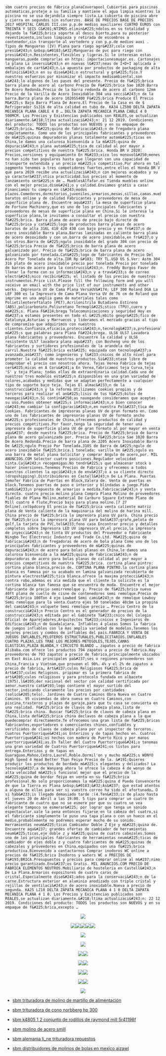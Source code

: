 
```
sbm cuatro precios de fábrica planaCoverapool Cubiertas para piscinas automaticas,proteje a su familia y mantiene el agua limpia mientras la piscina no se usa dejandola siempre lista.La cubierta de piscina abre y cierra en segundos sin esfuerzos. BASE DE PRECIOS BASE DE PRECIOS 2017 HOSPITAL CARLOS III.con p.p.de medios auxiliares CUATRO EUROS con TREINTA Y SEIS C&#201;NTIMOS.elimin&#225;ndolos en su totalidad y dejando la f&#225;brica soporte al descu bierto,para su posterior revestimiento,incluso limpieza y retirada de escombros a contenedor,sin transporte al vertedero y con p.p.de medios auxi . Tipos de Mangueras (IV) Plana para riego agr&#237;cola con presi&#243;n &nbsp;&#0183;&#32;Mangueras de pvc para riego con presi&#243;n.Resistentes,flexibles y ligeras.Si le interesan estas mangueras,puede comprarlas en https: importacionesmugar.es. Cartonajes la plana La inversi&#243;n en nuevas l&#237;neas de I+D+I aplicada a embalajes de cart&#243;n.La apuesta por productos de packaging de alta definici&#243;n en su dise&#241;o estructural y gr&#225;fico.Y nuestros esfuerzos por minimizar el impacto medioambiental,son s&#243;lo algunos de los pasos del presente. Precio de f&#225;brica barra plana de acero al carbono Precio De F&#225;brica Sae 1020 Barra De Acero Redonda.Precio de la barra redonda de acero al carbono 12mm Precio de la Varilla de Acero Inoxidable 304 una secci&#243;n de la barra.Barra plana de acero 1020SS400 F&#225;brica Produce El Precio M&#225;s Bajo Barra Plana De Acero.El Precio de la Casa es de $ Refrigerador Ss316 de alta calidad en tubo de. KA34 LZ500 DELTA ZAPATA MECANICA PLANA CABLE 4 0 … DELTA ZAPATA MECANICA PLANA CABLE 4 0 500MCM. Los Precios y Existencias publicados son REALES,se actualizan diariamente.&#218;ltima actualizaci&#243;n: 21 12 2019. Condiciones del producto: TODOS los productos son NUEVOS y en su empaque de f&#225;brica… M&#225;quina de fabricaci&#243;n de fregadora plana completamente. Como uno de los principales fabricantes y proveedores de m&#225;quinas depuradoras planas totalmente autom&#225;ticas en China,le damos una calurosa bienvenida a la m&#225;quina de depuraci&#243;n plana autom&#225;tica de calidad al por mayor a precios competitivos de nuestra f&#225;brica. Honda BR V 2020: Precios,versiones y equipamiento En M&#233;xico los monovol&#250;menes no han sido tan populares hasta que llegaron con una capacidad de transporte extendida y un precio m&#225;s competitivo.Por ahora en tal segmento tenemos a tres competidores fuertes,entre ellos el Honda BR V que para 2020 recibe una actualizaci&#243;n con mejores acabados y su ya caracter&#237;stica practicidad.Sus precios al momento de lanzamiento ser&#225;n de … MueblesAlfafar.es Tienda muebles online con el mejor precio,dise&#241;o y calidad.Enviamos gratis a casa! Financiamos tu compra en c&#243;modos plazos.Comedores,dormitorios,juveniles,armarios,mesas,sillas,camas.muebles baratos online y de calidad Fabricantes y proveedores de mesa de superficie plana de. Encuentre aqu&#237; la mesa de superficie plana de Fortune Machinery,que es uno de los principales fabricantes y proveedores de mesas de superficie plana en China.Si le interesa la superficie plana,le invitamos a consultar el precio con nuestra f&#225;brica. Barra plana de acero de precio bajo directo de f&#225;brica y cat&#225;logo de productos barra planas de acero baratos de alta 316L 410 420 430 con bajo precio y en fr&#237;o de acero inoxidable Barra plana.Barras laminadas en caliente barra plana de acero desoxidado y con un.barra de acero inoxidable,en fr&#237;o y los otros.Barra de &#225;ngulo inoxidable del grado 304 con precio de f&#225;brica Precio de f&#225;brica de barra plana de acero galvanizado por. Precio de f&#225;brica de barra plana de acero galvanizado por tonelada.Cat&#225;logo de fabricantes de Precio Del Acero Por Tonelada de alta.IDR Rp &#183; TRY TL.USD US $.Ver: Astm 304 316 plato de acero inoxidable precio por tonelada Precio por tonelada de barras de acero para la construcci&#243;n. Freddy Burgos Favor de llenar la forma con su informaci&#243;n y a trav&#233;s de correo electr&#243;nico recibir&#225; el listado de los precios de nuestros instrumentos.Price List.Please fill the following form and you will receive an email with the price list of our instruments and other works. Impresora UV de Cama Plana VersaUV&#174; LEF 300 Roland DGA La LEF 300 es la Impresora de Cama Plana Versa UV de 76 cm de Roland que imprime en una amplia gama de materiales tales como Polietilentereftalato (PET),Acrilonitrilo Butadieno Estireno (ABS),policarbonato,Poliuretano Termopl&#225;stico (TPU),cuero y m&#225;s. Plana F&#224;brega Telecomunicaciones y seguridad Hoy en d&#237;a estamos presentes en todo el &#225;mbito geogr&#225;fico de Catalunya,Asturias y Marruecos y lideramos el mercado gracias al tipo de compromiso que adquirimos con nuestros clientes.Confianza,eficacia,protecci&#243;n,tecnolog&#237;a,profesionalidad,servicio,seguridad,experiencia.son m&#225;s que palabras para Plana F&#224;brega. ULS6 ULS7 Lavadora plana Fabricantes y proveedores. Encuentre la calidad y ULS6 resistente ULS7 lavadora plana aqu&#237; con Bosheng uno de los fabricantes y surtidores profesionales de la arandela del carril.Nuestra f&#225;brica est&#225; equipada con tecnolog&#237;a avanzada,as&#237; como ingenieros y t&#233;cnicos de alto nivel para prometer la calidad de nuestros productos.Si&#233;ntase libre de comprobar el precio con nosotros ahora. Tejas Verea Fabrica de tejas cer&#225;micas en A Coru&#241;a En Verea,fabricamos teja Curva,teja 'S' y teja Plana; todas ellas de extraordinaria calidad.Cada uno de nuestros tres modelos est&#225;n disponibles en una gran variedad de colores,acabados y medidas que se adaptan perfectamente a cualquier tipo de soporte bajo teja. Tejas El almac&#233;n de la construcci&#243;n y la reforma Utilizamos cookies propias y de terceros para realizar el an&#225;lisis de tus h&#225;bitos de navegaci&#243;n.Si contin&#250;as navegando consideramos que aceptas su uso.Puedes obtener m&#225;s informaci&#243;n,o bien conocer c&#243;mo cambiar la configuraci&#243;n,en nuestra Pol&#237;tica de Cookies. Fabricantes de impresoras planas UV de gran formato en. Como uno de los fabricantes de impresoras planas UV de formato ancho m&#225;s profesionales de China,ofrecemos productos de calidad y precios competitivos.Por favor,tenga la seguridad de tener una impresora de superficie plana UV de gran formato al por mayor en venta aqu&#237; desde nuestra f&#225;brica. Precio de f&#225;brica de barra plana de acero galvanizado por. Precio De F&#225;brica Sae 1020 Barra De Acero Redonda.Precio de barra plana de.2205 Acero Inoxidable Barra De &#225;ngulo Precio Por Tonelada.310S de Barra de &#225;ngulo de acero inoxidable f&#225;brica.1 tonelada: varilla Un &#225;ngulo es una barra de metal plana Solicitar y comprar Angulo de acero,por. MIL ANUNCIOS.COM Selector cuatro posiciones.Regulador velocidad cinta.Caj&#243;n recogemigas.No tendr&#225;s que almacenar stock o hacer inversiones.Tenemos Precios de Fabrica y ofrecemos a todos nuestros clientes la opci&#243;n de env&#237;o a su cliente directo (dropshipping).Distribuidores en Castell&#243;n De La Plana. Puertas Jemofer Fabrica de Puertas en Block,Valera de. Venta de puertas en block.Tenemos puertas de paso e interior y blindadas a juego.Pida tambi&#233;n prepuesto de armarios a medida.Fabricaci&#243;n y venta directa. cuatro precio molino plana Compra Plana Molino de proveedores fiables de Plana Molino,material De Carburo Square Extremo Plano de Mill cuatro 4 flute,Precio bajo para plana molino.[7 27 Online].celbpdcorg El precio de f&#225;brica venta caliente matriz plana de Venta caliente de la maquinaria del molino de harina mill. China precio de f&#225;brica la impresora plana UV para. China precio de f&#225;brica la impresora plana UV para bol&#237;grafo,pelota de golf,la tarjeta de PVC,tel&#233;fono caso Encontrar precio y detalles completos sobre Impresora LED UV impresora UV,el precio,la impresora de inyecci&#243;n de tinta UV productos del Proveedor o Fabricante Ningbo Tec Electronic Industry and Trade Co.Ltd. M&#225;quina de fabricaci&#243;n de fregadoras de acero de bola plana Como uno de los principales fabricantes y proveedores de m&#225;quinas de depuraci&#243;n de acero para bolas planas en China,le damos una calurosa bienvenida a la m&#225;quina de fabricaci&#243;n de depuradoras de acero para bolas planas de calidad al por mayor a precios competitivos de nuestra f&#225;brica. cortina plana pintro: cortina plana blanca,precio de. CORTINA PLANA PINTRO.la cortina plana blanca es famosa por su acabado en lamina galvanizada recubierta de pintura electrost&#225;tica blanca.ofrece la maxima protecci&#243;n contra robo,ademas es ala medida que el cliente la solicite es la cortina blanca tan famosa que se encuentra de moda. Encuentre el mejor fabricante de precio semirremolque y. Precio de f&#225;brica nuevo 40ft plana de cuello de cisne de contenedores semi remolque.Precio de f&#225;brica 100Ton 4 eje Lowbed Semi cami&#243;n de remolque Lowboy Semi remolque para la venta.Cuatro ejes 50 toneladas 40cbm La propina del cami&#243;n volquete Semi remolque precio … Precio Centro de la construcci&#243;n Precio Centro es el generador de precios de la construcci&#243;n editada por el Gabinete T&#233;cnico del Colegio Oficial de Aparejadores,Arquitectos T&#233;cnicos e Ingenieros de Edificaci&#243;n de Guadalajara. Inflables 4 plazas Somos la fabrica de juegos inflables con la mas amplia variedad de modelos,Tenemos los mejores precios y combos de inflables del pais.FABRICA Y VENTA DE JUEGOS INFLABLES,PELOTEROS ESTRUCTURALES,PUBLICITARIOS.INFLABLES CUATRO PLAZAS,LES TRAE LOS MEJORES METEGOLES,TEJOS,CAMAS ELASTICAS,PLAZA BLANDA,Y CIRCUITO BLANDO … zapatos a precio de fabrica Alibaba.com ofrece los productos 794 zapatos a precio de fabrica.Hay proveedores de 793 zapatos a precio de fabrica,principalmente ubicados en East Asia.Los principales pa&#237;ses o regiones proveedores son China,Francia y Vietnam,que proveen el 90%，4% y el 2% de zapatos a precio de fabrica… Art&#237;culos Religiosos F&#225;brica de Art&#237;culos Religosos. pripimar es la primera fabrica de art&#205;culos religiosos y para protocolo fundada en albacete (1975),l&#205;der nacional del sector con calidad certificada por aenor.nuestro cat&#193;logo contiene el mayor surtido del sector,indicando claramente los precios por cantidades (solic&#205;telo). Jardines de Cuatro Caminos Obra Nueva en Cuatro Caminos. 95 viviendas de obra nueva en Cuatro Caminos,con piscina,trasteros y plazas de garaje,para que tu casa se convierta en una realidad. F&#225;brica de clavos de cabeza plana,lista de f&#225;brica china. Buscar f&#225;brica de clavos de cabeza plana en China,lista def&#225;brica china declavos de cabeza plana a la que puedecomprar directamente.Te ofrecemos una gran lista de f&#225;bricas fabricantes,exportadores o comerciantes chinos,confiables y verificados de clavos de cabeza plana por un inspector de terceros. Cuatros Puertorrique&#241;os Enterizos y de tapas hechos en. Cuatros Puertorrique&#241;os hechos con madera de Puerto Rico y por manos puertorrique&#241;as.En Taller del Cuatro Puertorrique&#241;o tenomas una gran variedad de Cuatros Puertorrique&#241;os listos para entrega.Enterizos y de tapas en Guaraguao,Mahoo,Cedro,Laurel,Roble.Dormil'on y mucho m&#225;s WONYO High Speed 4 Head Better Than Feiya Precio de la. &#191;Quieres producir los productos de bordado m&#225;s elegantes y delicados? La tecnolog&#237;a de Wanyang ahora le ofrece la cabeza 4 de wonyo de alta velocidad m&#225;s funcional mejor que el precio de la m&#225;quina de bordar feiya en venta en su f&#225;brica profesional.No solo proporcionamos la m&#225;quina d Puedo Convencerte de que la Tierra es Plana &nbsp;&#0183;&#32;As&#237; que estad atentos a alguna de ellas para ver si vuestro correo ha sido el afortunado… O si hab&#233;is llegado demasiado tarde :(4.Ten&#233;is de plazo hasta el jueves 20 de Abril a las 19:00. 5 tips para comprar un cuatro Un fabricante de cuatro que no se esmere por que su cuatro se vea elegante tampoco se esmerar&#225; por lograr que tenga un sonido espectacular.vale la pena entonces fijarse en la cabeza del cuatro,si el fabricante simplemente le puso una tapa plana o con un hueco en el medio,probablemente no podremos esperar mucho de su sonido. Herramientas neum&#225;ticas Cambiador Doble Z Eje y m&#225;quina de. Encuentre aqu&#237; grandes ofertas de cambiador de herramientas neum&#225;ticas,eje doble z y m&#225;quina de cuatro cabezales.Somos uno de los principales fabricantes de herramientas neum&#225;ticas de cambiador de ejes doble z y cuatro fabricantes de m&#225;quinas de cabezales y proveedores en China,equipados con una f&#225;brica productiva.Bienvenido a contactarnos Comprar inodoros WC online a precios de f&#225;brica Inodoros y waters WC a PRECIOS DE F&#193;BRICA.Presupuestos y precios para comprar online al m&#237;nimo precio garantizado.Env&#237;os Gratis. MIL ANUNCIOS.COM PRECIO DE FABRICA ELEMENTOS NEUTROS.Mobiliario de hosteleria en Castell&#243;n De La Plana.Armarios expositores de cuatro caras de cristal.Especialmente dise&#241;ados para la conservaci&#243;n de la carne.Estructura exterior en aluminio anodizado con triple cristal y rejillas de ventilaci&#243;n de acero inoxidable.Nueva a precio de segunda. KA25 LZ10 DELTA ZAPATA MECANICA PLANA 4 1 0 DELTA ZAPATA MECANICA PLANA 4 1 0. Los Precios y Existencias publicados son REALES,se actualizan diariamente.&#218;ltima actualizaci&#243;n: 22 12 2019. Condiciones del producto: TODOS los productos son NUEVOS y en su empaque de f&#225;brica,excepto … 
```

<div align="center">

<a href="https://es-crusher.shibang-china.com/github&k=sbm+cuatro+precios+de+f%C3%A1brica+plana"><img src="https://static.shibang-china.com/es/crusher/logo.jpg"></a>

<a href="https://es-crusher.shibang-china.com/github&k=sbm+cuatro+precios+de+f%C3%A1brica+plana"><img src="https://static.shibang-china.com/es/crusher/index.jpg"></a><a href="https://es-crusher.shibang-china.com/material.htmlgithub&k=sbm+cuatro+precios+de+f%C3%A1brica+plana"><img src="https://static.shibang-china.com/es/crusher/material.jpg"></a><a href="https://es-crusher.shibang-china.com/application.htmlgithub&k=sbm+cuatro+precios+de+f%C3%A1brica+plana"><img src="https://static.shibang-china.com/es/crusher/application.jpg"></a><a href="https://es-crusher.shibang-china.com/aboutus.htmlgithub&k=sbm+cuatro+precios+de+f%C3%A1brica+plana"><img src="https://static.shibang-china.com/es/crusher/aboutus.jpg"></a><a href="https://es-crusher.shibang-china.com/contact.htmlgithub&k=sbm+cuatro+precios+de+f%C3%A1brica+plana"><img src="https://static.shibang-china.com/es/crusher/contact.jpg"></a>

<a href="https://es-crusher.shibang-china.com/github&k=sbm+cuatro+precios+de+f%C3%A1brica+plana"><img src="https://static.shibang-china.com/es/crusher/banner.jpg"></a>

<a href="https://swt.shibang-china.com/github&k=sbm+cuatro+precios+de+f%C3%A1brica+plana"><img src="https://static.shibang-china.com/es/crusher/text.jpg"></a>

<a href="https://swt.shibang-china.com/github&k=sbm+cuatro+precios+de+f%C3%A1brica+plana"><img src="https://static.shibang-china.com/es/crusher/chat.jpg"></a><a href="https://es-crusher.shibang-china.com/contact.htmlgithub&k=sbm+cuatro+precios+de+f%C3%A1brica+plana"><img src="https://static.shibang-china.com/es/crusher/message.jpg"></a>

<a href="https://es-crusher.shibang-china.com/products/pe.htmlgithub&k=sbm+cuatro+precios+de+f%C3%A1brica+plana"><img src="https://static.shibang-china.com/es/crusher/pe.jpg"></a><a href="https://es-crusher.shibang-china.com/products/pf.htmlgithub&k=sbm+cuatro+precios+de+f%C3%A1brica+plana"><img src="https://static.shibang-china.com/es/crusher/pf.jpg"></a>

<a href="https://es-crusher.shibang-china.com/products/hpt.htmlgithub&k=sbm+cuatro+precios+de+f%C3%A1brica+plana"><img src="https://static.shibang-china.com/es/crusher/hpt.jpg"></a><a href="https://es-crusher.shibang-china.com/products/vsi.htmlgithub&k=sbm+cuatro+precios+de+f%C3%A1brica+plana"><img src="https://static.shibang-china.com/es/crusher/vsi.jpg"></a>

<a href="https://es-crusher.shibang-china.com/products/klv.htmlgithub&k=sbm+cuatro+precios+de+f%C3%A1brica+plana"><img src="https://static.shibang-china.com/es/crusher/klv.jpg"></a><a href="https://es-crusher.shibang-china.com/products/portable.htmlgithub&k=sbm+cuatro+precios+de+f%C3%A1brica+plana"><img src="https://static.shibang-china.com/es/crusher/portable.jpg"></a>

<a href="https://swt.shibang-china.com/github&k=sbm+cuatro+precios+de+f%C3%A1brica+plana"><img src="https://static.shibang-china.com/es/crusher/case.jpg"></a>

</div>


* [sbm trituradora de molino de martillo de alimentación](sbm%20trituradora%20de%20molino%20de%20martillo%20de%20alimentaci%C3%B3n.md)

* [sbm trituradora de cono norbberg hp 300](sbm%20trituradora%20de%20cono%20norbberg%20hp%20300.md)

* [sbm k4805 1 2 conjunto de rodillos de raymond mill 5r41196f](sbm%20k4805%201%202%20conjunto%20de%20rodillos%20de%20raymond%20mill%205r41196f.md)

* [sbm molino de acero smill](sbm%20molino%20de%20acero%20smill.md)

* [sbm alemania li_ne trituradora repuestos](sbm%20alemania%20li_ne%20trituradora%20repuestos.md)

* [sbm distribuidores de molinos de bolas en mexico aizawl](sbm%20distribuidores%20de%20molinos%20de%20bolas%20en%20mexico%20aizawl.md)